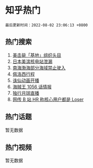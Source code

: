 # 知乎热门

`最后更新时间：2022-08-02 23:06:13 +0800`

## 热门搜索

1. [美击毙「基地」组织头目](https://www.zhihu.com/search?q=%E7%BE%8E%E5%87%BB%E6%AF%99%E3%80%8C%E5%9F%BA%E5%9C%B0%E3%80%8D%E7%BB%84%E7%BB%87%E5%A4%B4%E7%9B%AE)
1. [日本美滨核电站泄漏](https://www.zhihu.com/search?q=%E6%97%A5%E6%9C%AC%E7%BE%8E%E6%BB%A8%E6%A0%B8%E7%94%B5%E7%AB%99%E6%B3%84%E6%BC%8F)
1. [南海渤海部分海域禁止驶入](https://www.zhihu.com/search?q=%E5%8D%97%E6%B5%B7%E6%B8%A4%E6%B5%B7%E9%83%A8%E5%88%86%E6%B5%B7%E5%9F%9F%E7%A6%81%E6%AD%A2%E9%A9%B6%E5%85%A5)
1. [佩洛西行程](https://www.zhihu.com/search?q=%E4%BD%A9%E6%B4%9B%E8%A5%BF%E8%A1%8C%E7%A8%8B)
1. [诛仙动画开播](https://www.zhihu.com/search?q=%E8%AF%9B%E4%BB%99%E5%8A%A8%E7%94%BB%E5%BC%80%E6%92%AD)
1. [海贼王 1056 话情报](https://www.zhihu.com/search?q=%E6%B5%B7%E8%B4%BC%E7%8E%8B%201056%20%E8%AF%9D%E6%83%85%E6%8A%A5)
1. [独行月球直播](https://www.zhihu.com/search?q=%E7%8B%AC%E8%A1%8C%E6%9C%88%E7%90%83%E7%9B%B4%E6%92%AD)
1. [网传 B 站 HR 称核心用户都是 Loser](https://www.zhihu.com/search?q=%E7%BD%91%E4%BC%A0%20B%20%E7%AB%99%20HR%20%E7%A7%B0%E6%A0%B8%E5%BF%83%E7%94%A8%E6%88%B7%E9%83%BD%E6%98%AF%20Loser)

## 热门话题

暂无数据

## 热门视频

暂无数据